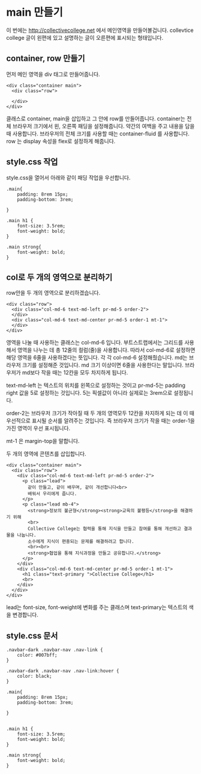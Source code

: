 # main 만들기

이 번에는 http://collectivecollege.net 에서 메인영역을 만들어볼겁니다.
collevtice college 글이 왼편에 있고 설명하는 글이 오른편에 표시되는 형태입니다.

## container, row 만들기

먼저 메인 영역을 div 태그로 만들어줍니다.

```
<div class="container main">
  <div class="row">
		
  </div>
</div>
```

클래스로 container, main을 삽입하고 그 안에 row를 만들어줍니다.
container는 전체 브라우저 크기에서 왼, 오른쪽 패딩을 설정해줍니다. 약간의 여백을 주고 내용을 담을 때 사용합니다.
브라우저의 전체 크기를 사용할 때는 container-fluid 를 사용합니다. row 는 display 속성을 flex로 설정하게 해줍니다. 

## style.css 작업

style.css을 열어서 아래와 같이 패딩 작업을 우선합니다.

```
.main{
	padding: 8rem 15px;
	padding-bottom: 3rem;
	
}

.main h1 {
	font-size: 3.5rem;
	font-weight: bold;
}

.main strong{
	font-weight: bold;
}
```

## col로 두 개의 영역으로 분리하기

row안을 두 개의 영역으로 분리하겠습니다.

```
<div class="row">
  <div class="col-md-6 text-md-left pr-md-5 order-2">
  </div>
  <div class="col-md-6 text-md-center pr-md-5 order-1 mt-1">
  </div>
</div>
```

영역을 나눌 때 사용하는 클래스는 col-md-6 입니다. 부트스트랩에서는 그리드를 사용해서 영역을 나누는 데 총 12줄의 컬럼(줄)을 사용합니다. 따라서 col-md-6로 설정하면 해당 영역을 6줄을 사용하겠다는 뜻입니다. 각 각 col-md-6 설정해줬습니다. md는 브라우저 크기를 설정해준 것입니다. md 크기 이상이면 6줄을 사용한다는 말입니다. 브라우저가 md보다 작을 때는 12칸을 모두 차지하게 됩니다.

text-md-left 는 텍스트의 위치를 왼쪽으로 설정하는 것이고 pr-md-5는 padding right 값을 5로 설정하는 것입니다. 5는 픽셀값이 아니라 실제로는 3rem으로 설정됩니다. 

order-2는 브라우저 크기가 작아질 때 두 개의 영역모두 12칸을 차지하게 되는 데 이 때 우선적으로 표시될 순서를 알려주는 것입니다. 즉 브라우저 크기가 작을 때는 order-1을 가진 영역이 우선 표시됩니다.

mt-1 은 margin-top을 말합니다.

두 개의 영역에 콘텐츠를 삽입합니다.

```
<div class="container main">
  <div class="row">
    <div class="col-md-6 text-md-left pr-md-5 order-2">
      <p class="lead">
        같이 만들고, 같이 배우며, 같이 개선합니다<br>
        배워서 우리에게 줍니다.
      </p>
      <p class="lead mb-4">
        <strong>정보의 불균형</strong><strong>교육의 불평등</strong>을 해결하기 위해
        <br>
        Collective College는 협력을 통해 지식을 만들고 참여를 통해 개선하고 결과물을 나눕니다. 
        소수에게 지식이 편중되는 문제를 해결하려고 합니다.
        <br><br>
        <strong>협업을 통해 지식과정을 만들고 공유합니다.</strong> 
      </p>
    </div>
    <div class="col-md-6 text-md-center pr-md-5 order-1 mt-1">
      <h1 class="text-primary ">Collective College</h1>
      <br>
    </div>
  </div>
</div>
```

lead는 font-size, font-weight에 변화를 주는 클래스며 text-primary는 텍스트의 색을 변경합니다.


## style.css 문서

```
.navbar-dark .navbar-nav .nav-link {
	color: #007bff;
}

.navbar-dark .navbar-nav .nav-link:hover {
	color: black;
}

.main{
	padding: 8rem 15px;
	padding-bottom: 3rem;
	
}


.main h1 {
	font-size: 3.5rem;
	font-weight: bold;
}

.main strong{
	font-weight: bold;
}
```
